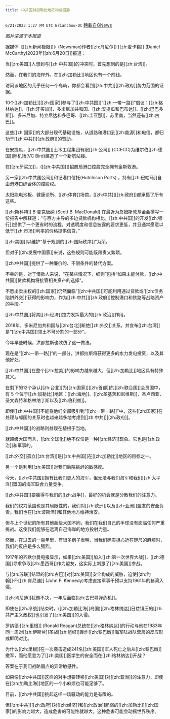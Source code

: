 ```yaml
---
title: 中共国对加勒比地区构成威胁
---
```

`6/21/2023 1:27 PM UTC Brianchow-DC` [轉載自GNews](https://gnews.org/articles/1401033)

*图片来源于本报道*

据媒体《[[zh:新闻极限]]》(Newsmax)作者[[zh:丹尼尔]]·[[zh:麦卡锡]] (Daniel McCarthy)2023年[[zh:6月20日]]报道：

当[[zh:美国]]人想到与[[zh:中共国]]的冲突时，首先想到的是[[zh:台湾]]。

然而，在我们的海岸外，在[[zh:加勒比]]地区也有一个前线。

访问该地区的几乎任何一个岛屿，你都会看到[[zh:中共]][[zh:政府]]势力范围的证据。

10个[[zh:加勒比]][[zh:国家]]参与了[[zh:中共国]]“[[zh:一带一路]]”倡议：[[zh:格林纳达]]、[[zh:牙买加]]、多米尼加共和国、[[zh:安提瓜和巴布达]]、[[zh:巴巴多斯]]、多米尼加、特立尼达和多巴哥、[[zh:圭亚那]]、苏里南，当然还有[[zh:古巴]]。

这些[[zh:国家]]的大部分现代基础设施，从道路和港口到[[zh:能源]]和电信，都归功于[[zh:中共]][[zh:政府]]的赞助。

在安提瓜，[[zh:中共国]]土木工程集团有限[[zh:公司]] (CCECC)为维尔伯[[zh:德国]]际机场(VC Bird)建造了一个新航站楼。

在[[zh:牙买加]]，([[zh:中共国]])招商局港口控股完全拥有金斯敦港。

另一家[[zh:中共国公司]]和记港口信托(Hutchison Ports) ，持有[[zh:巴哈马]]自由港港口综合体的控股权。

太阳能电池板、健康诊所、[[zh:体育]]场馆，[[zh:中共]][[zh:政府]]都承揽了所有这些。

[[zh:斯科特]]·B·麦克唐纳 (Scott B. MacDonald) 在最近为詹姆斯敦基金会撰写一份报告中解释道：“与西方主导的多边贷款机构相比，[[zh:中共国]]的开发[[zh:银行]]提供了一个更省时的流程，对透明度和信息披露的要求更低，并且通常愿意以低于[[zh:市场]]利率的价格提供信贷，”

[[zh:美国]]以维护“基于规则的[[zh:国际秩序]]”为荣。

但对于[[zh:发展中国家]]来说，这些规则可能既昂贵又繁琐。

[[zh:中共国]]提供了一种廉价的、不限条件的替代方案。

不幸的是，对于借款人来说，“在某些情况下，细则”包括“如果未能付款，[[zh:中共国]]贷款机构将接管相关资产的选择”。

不愿出卖主权的[[zh:国家]]仍然面临“[[zh:中共国]]可能利用通过贷款或‘[[zh:债务陷阱外交]]’获得的影响力，作为[[zh:中共]][[zh:政府]]控制港口和铁路等战略资产的手段。”

[[zh:中共国]]将其[[zh:经济]]拉力发挥最大的[[zh:政治]]作用。

2018年，多米尼加共和国与[[zh:台北]]断绝[[zh:外交]]关系，并宣布[[zh:台湾]]是“[[zh:中共国]]领土不可分割的一部分”。

今年早些时候，洪都拉斯也效仿了这一做法。

现在是“[[zh:一带一路]]”的一部分，洪都拉斯将获得更多的水力发电投资，以及其他好处。

[[zh:中共国]]在整个[[zh:拉美]]的影响力越来越大，但[[zh:加勒比]]地区具有特殊意义。

在剩下的12个承认[[zh:台北]]为[[zh:国家]][[zh:首都]]的[[zh:联合国]]会员国中，有 5 个位于[[zh:加勒比]]地区：[[zh:海地]]、[[zh:圣基茨和尼维斯]]、圣卢西亚、圣文森特和格林纳丁斯以及[[zh:伯利兹]]。

即使[[zh:中共国]]不能将他们全部吸引到“[[zh:一带一路]]”中，这些[[zh:国家]]在处理与邻国的关系时也越来越多地考虑到[[zh:中共]][[zh:政府]]。

[[zh:中共国]]的战略利益现在植根于当地。

就超级大国而言，[[zh:全球化]]绝不仅仅是一种[[zh:经济]]现象。它也是[[zh:政治]]和军事的。

[[zh:外交]]孤立[[zh:台湾]]是[[zh:中共国]]在[[zh:加勒比]]地区的目标之一。

另一个是利用[[zh:美国]]对我们后院挑衅的敏感度。

今天，[[zh:中共国]]拥有比我们更大的海军，但无法与我们海军和我们[[zh:太平洋]]盟国的海军联合力量竞争。

[[zh:中共国]]要赢得与我们的[[zh:战争]]，最好的机会就是分散我们的注意力。

我们的权力范围也是其局限性的，我们对[[zh:欧洲]]以及[[zh:亚洲]]盟友的安全负责。我们也在[[zh:波斯湾]]和其他地方维持治安。

但与上个世纪的所有其他超级大国不同，我们在我们自己的半球没有面临任何严重挑战。这使我们能够在远离自己海岸的地方投射力量。

然而，在过去的一百年里，有很多例子表明，当我们确实担心近在咫尺的麻烦时，我们的反应是多么强烈。

1917年的齐默尔曼电报显示，如果[[zh:美国]]加入[[zh:第一次世界大战]]，[[zh:德国]]寻求争取[[zh:墨西哥]]作为盟友，这实际上刺激了[[zh:美国]]参战。

与[[zh:苏联]]结盟的[[zh:古巴]]对[[zh:美国]]安全构成的威胁，迫使[[zh:约翰]]·F·[[zh:肯尼迪]] (John F. Kennedy)考虑直接军事干预以支持1961年的猪湾入侵。

[[zh:肯尼迪]]犹豫不决，一年后面临[[zh:古巴导弹危机]]。

即使在[[zh:冷战]]结束时，([[zh:加勒比海]]岛国)[[zh:格林纳达]]日益镇压的[[zh:共产主义政权]]也引发了[[zh:美国]]的入侵。

罗纳德·[[zh:里根]] (Ronald Reagan)总统在[[zh:格林纳达]]的行动与他在1983年同一周对[[zh:伊斯兰]]圣战[[zh:组织]]轰炸[[zh:黎巴嫩]]海军陆战队营房的反应形成鲜明对比。

为什么[[zh:里根]]在一次袭击造成241名[[zh:美国]]军人死亡之后从[[zh:黎巴嫩]]撤军，而他愿意为了[[zh:美国]]医学生的安全而在[[zh:格林纳达]]开战？

答案在于我们战略弱点的异常敏感性。

如果像[[zh:中共国]]这样的对手想要转移[[zh:美国]]对[[zh:亚洲]]的注意力，即使在[[zh:加勒比海]]地区的一个小麻烦也可能足够了。

目前，[[zh:中共国]]挑起这样一场骚动的能力是有限的。

但[[zh:中共]][[zh:政府]]对[[zh:经济]]和[[zh:政治]]脆弱的[[zh:加勒比]][[zh:国家]]的影响力越大，造成危害的可能性就越大，这种危害可能会动摇世界秩序。
